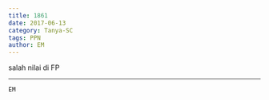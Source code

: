 ```yaml
---
title: 1861
date: 2017-06-13
category: Tanya-SC
tags: PPN
author: EM
---
```


salah nilai di FP

---



`EM`
